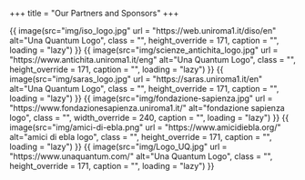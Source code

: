 +++
title = "Our Partners and Sponsors"
+++

<div class="sponsors">
    {{ image(src="img/iso_logo.jpg" url = "https://web.uniroma1.it/diso/en" alt="Una Quantum Logo", class = "", height_override = 171, caption = "", loading = "lazy") }}
    {{ image(src="img/scienze_antichita_logo.jpg" url = "https://www.antichita.uniroma1.it/eng" alt="Una Quantum Logo", class = "", height_override = 171, caption = "", loading = "lazy") }}
    {{ image(src="img/saras_logo.jpg" url = "https://saras.uniroma1.it/en" alt="Una Quantum Logo", class = "", height_override = 171, caption = "", loading = "lazy") }}
    {{ image(src="img/fondazione-sapienza.jpg" url = "https://www.fondazionesapienza.uniroma1.it/" alt="fondazione sapienza logo", class = "", width_override = 240, caption = "", loading = "lazy") }}
    {{ image(src="img/amici-di-ebla.png" url = "https://www.amicidiebla.org/" alt="amici di ebla logo", class = "", height_override = 171, caption = "", loading = "lazy") }}
    {{ image(src="img/Logo_UQ.jpg" url = "https://www.unaquantum.com/" alt="Una Quantum Logo", class = "", height_override = 171, caption = "", loading = "lazy") }}
</div>
